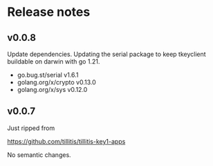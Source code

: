 # Release notes

## v0.0.8
Update dependencies. Updating the serial package to keep tkeyclient
buildable on darwin with go 1.21.

- go.bug.st/serial v1.6.1
- golang.org/x/crypto v0.13.0
- golang.org/x/sys v0.12.0


## v0.0.7

Just ripped from

https://github.com/tillitis/tillitis-key1-apps

No semantic changes.
